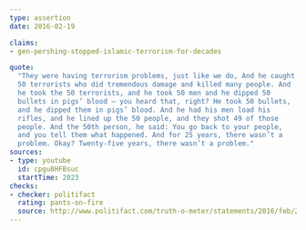 ```yaml
---
type: assertion
date: 2016-02-19

claims:
- gen-pershing-stopped-islamic-terrorism-for-decades

quote:
  "They were having terrorism problems, just like we do, And he caught
  50 terrorists who did tremendous damage and killed many people. And
  he took the 50 terrorists, and he took 50 men and he dipped 50
  bullets in pigs’ blood — you heard that, right? He took 50 bullets,
  and he dipped them in pigs’ blood. And he had his men load his
  rifles, and he lined up the 50 people, and they shot 49 of those
  people. And the 50th person, he said: You go back to your people,
  and you tell them what happened. And for 25 years, there wasn’t a
  problem. Okay? Twenty-five years, there wasn’t a problem."
sources:
- type: youtube
  id: cpgu8HFBsuc
  startTime: 2023
checks:
- checker: politifact
  rating: pants-on-fire
  source: http://www.politifact.com/truth-o-meter/statements/2016/feb/23/donald-trump/donald-trump-cites-dubious-legend-about-gen-pershi/
---
```

